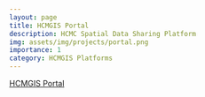 ```yaml
---
layout: page
title: HCMGIS Portal
description: HCMC Spatial Data Sharing Platform
img: assets/img/projects/portal.png
importance: 1
category: HCMGIS Platforms
---
```

[HCMGIS Portal](https://portal.hcmgis.vn/)
